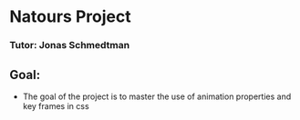 # Natours Project
### Tutor: Jonas Schmedtman

## Goal:
* The goal  of the project is to master the use of animation properties and key frames in css